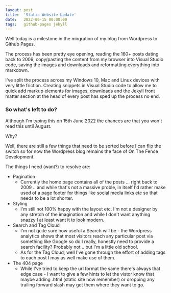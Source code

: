 ```yaml
---
layout: post
title:  'Static Website Update'
date:   2022-06-15 00:00:00
tags:   github-pages jekyll
---
```

Well today is a milestone in the mirgration of my blog from Wordpress to Github Pages.

The process has been pretty eye opening, reading the 160+ posts dating back to 2009, copy/pasting the content from my browser into Visual Studio code, saving the images and downloads and reformatting everything into markdown.

I've split the process across my Windows 10, Mac and Linux devices with very little friction. Creating snippets in Visual Studio code to allow me to quick add markup elements for images, downloads and the Jekyll front matter section at the head of every post has sped up the process no end.

### So what's left to do?

Although I'm typing this on 15th June 2022 the chances are that you won't read this until August. 

Why?

Well, there are still a few things that need to be sorted before I can flip the switch so for now the Wordpress blog remains the face of On The Fence Development.

The things I need (want?) to resolve are:
- Pagination
    - Currently the home page contains all of the posts ... right back to 2009 .. and while that's not a massive proble, in itself I'd rather make used of a page footer for things like social media links etc so that needs to be a lot shorter.
- Styling
    - I'm still not 100% happy with the layout etc. I'm not a designer by any stretch of the imagination and while I don't want anything snazzy I at least want it to look modern.
- Search and Tag Cloud
    - I'm not quite sure how useful a Search will be - the Wordpress analytics shows that most visitors reach any particular post via something like Google so do I really, honestly need to provide a search facility? Probably not .. but I'm a little old school.
    - As for the Tag Cloud, well I've gone through the effort of adding tags to each post I may as well make use of them.
- The 404 page
    - While I've tried to keep the url format the same there's always that edge case - I want to give a few hints to let the vistor know that maybe adding .html (static site now remember) or dropping any trailing forward slash may get them where they want to go.
